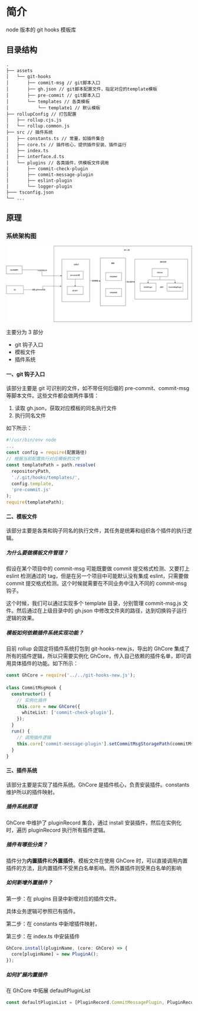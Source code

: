 # 简介

node 版本的 git hooks 模板库

## 目录结构

```shell
.
├── assets
│   └── git-hooks
│       ├── commit-msg // git脚本入口
│       ├── gh.json // git脚本配置文件，指定对应的template模板
│       ├── pre-commit // git脚本入口
│       └── templates // 各类模板
│           └── template1 // 默认模板
├── rollupConfig // 打包配置
│   ├── rollup.cjs.js
│   └── rollup.common.js
├── src // 插件系统
│   ├── constants.ts // 常量，如插件集合
│   ├── core.ts // 插件核心，提供插件安装、插件运行
│   ├── index.ts
│   ├── interface.d.ts
│   └── plugins // 各类插件，供模板文件调用
│       ├── commit-check-plugin
│       ├── commit-message-plugin
│       ├── eslint-plugin
│       └── logger-plugin
├─── tsconfig.json
└── ...
```

## 原理

### 系统架构图

![img1](./assets/images/git工具uml图.png)

主要分为 3 部分

- git 钩子入口
- 模板文件
- 插件系统

#### 一、git 钩子入口

该部分主要是 git 可识别的文件，如不带任何后缀的 pre-commit、commit-msg 等脚本文件。这些文件都会做两件事情：

1. 读取 gh.json，获取对应模板的同名执行文件
2. 执行同名文件

如下所示：

```js
#!/usr/bin/env node
...
const config = require(配置路径)
// 根据当前配置执行对应模板的文件
const templatePath = path.resolve(
  repositoryPath,
  './.git/hooks/templates/',
  config.template,
  'pre-commit.js'
);
require(templatePath);
```

#### 二、模板文件

该部分主要是各类和钩子同名的执行文件，其任务是统筹和组织各个插件的执行逻辑。

##### 为什么要做模板文件管理？

假设在某个项目中的 commit-msg 可能既要做 commit 提交格式检测、又要打上 eslint 检测通过的 tag，但是在另一个项目中可能默认没有集成 eslint，只需要做 commit 提交格式检测。这个时候就需要在不同业务中注入不同的 commit-msg 钩子。

这个时候，我们可以通过实现多个 template 目录，分别管理 commit-msg.js 文件。然后通过在上级目录中的 gh.json 中修改文件夹的路径，达到切换钩子运行逻辑的效果。

##### 模板如何依赖插件系统实现功能？

目前 rollup 会固定将插件系统打包到 git-hooks-new.js，导出的 GhCore 集成了所有的插件逻辑，所以只需要实例化 GhCore，传入自己依赖的插件名单，即可调用具体插件的功能。如下所示：

```ts
const GhCore = require('../../git-hooks-new.js');

class CommitMsgHook {
  constructor() {
    // 实例化插件
    this.core = new GhCore({
      whiteList: ['commit-check-plugin'],
    });
  }
  run() {
    // 调用插件逻辑
    this.core['commit-message-plugin'].setCommitMsgStoragePath(commitMsgStoragePath);
  }
}
```

#### 三、插件系统

该部分主要是实现了插件系统。GhCore 是插件核心，负责安装插件。constants 维护所以的插件映射。

##### 插件系统原理

GhCore 中维护了 pluginRecord 集合，通过 install 安装插件，然后在实例化时，遍历 pluginRecord 执行所有插件逻辑。

##### 插件有哪些分类？

插件分为**内置插件**和**外置插件**。模板文件在使用 GhCore 时，可以直接调用内置插件的方法，且内置插件不受黑白名单影响。而外置插件则受黑白名单的影响

##### 如何新增外置插件？

第一步：在 plugins 目录中新增对应的插件文件。

具体业务逻辑可参照已有插件。

第二步：在 constants 中新增插件映射，

第三步：在 index.ts 中安装插件

```ts
GhCore.install(pluginName, (core: GhCore) => {
  core[pluginName] = new PluginA();
});
```

##### 如何扩展内置插件

在 GhCore 中拓展 defaultPluginList

```ts
const defaultPluginList = [PluginRecord.CommitMessagePlugin, PluginRecord.LoggerPlugin];
```
